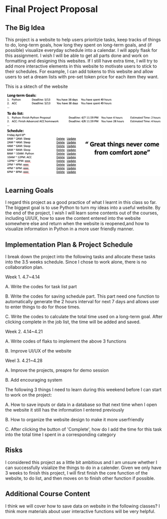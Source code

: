 # Final Project Proposal

## The Big Idea

This project is a website to help users prioritzie tasks, keep tracks of things to do, long-term goals, how long they spent on long-term goals, and (if possible) visualize everyday schedule into a calendar. I will apply flask for this assignment. I wish I will be able to get all parts done and work on formatting and designing this websites. If I still have extra time, I will try to add more interactive elements in this website to motivate users to stick to their schedules. For example, I can add tokens to this website and allow users to set a dream lists with pre-set token price for each item they want.

This is a sktech of the website
![This is a sketch of the website](https://github.com/Helenbzbz/Team-Project/blob/main/Sketch.png)

## Learning Goals

I regard this project as a good practice of what I learnt in this class so far. The biggest goal is to use Python to turn my ideas into a useful website. By the end of the project, I wish I will learn some contents out of the courses, including UI/UX, how to save the content entered into the website somewhere else and return when the website is reopened,and how to visualize information in Python in a more user friendly manner.

## Implementation Plan & Project Schedule

I break down the project into the following tasks and allocate these tasks into the 3.5 weeks schedule.
Since I chose to work alone, there is no collaboration plan.

Week 1. 4.7~4.14

A. Write the codes for task list part

B. Write the codes for saving schedule part. This part need one function to automatically generate the 2 hours interval for next 7 days and allows user to enter things to do for those times.

C. Write the codes to calculate the total time used on a long-term goal. After clicking complete in the job list, the time will be added and saved.


Week 2. 4.14~4.21

A. Write codes of flaks to implement the above 3 functions

B. Improve UI/UX of the website


Weel 3. 4.21~4.28

A. Improve the projects, preapre for demo session

B. Add encouraging system


The following 3 things I need to learn during this weekend before I can start to work on the project:

A. How to save inputs or data in a database so that next time when I open the website it still has the information I entered previously

B. How to organize the website design to make it more userfriendly

C. After clicking the button of 'Complete', how do I add the time for this task into the total time I spent in a corresponding category


## Risks

I considered this project as a little bit ambitious and I am unsure whether I can successfully visialize the things to do in a calender. Given we only have 3 weeks to finish this project, I will first finish the core function of the website, to do list, and then moves on to finish other function if possible.

## Additional Course Content

I think we will cover how to save data on website in the following classes? I think more materials about user interactive functions will be very helpful.
